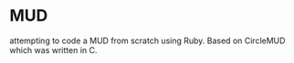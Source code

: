 # MUD
attempting to code a MUD from scratch using Ruby.  Based on CircleMUD which was written in C.
